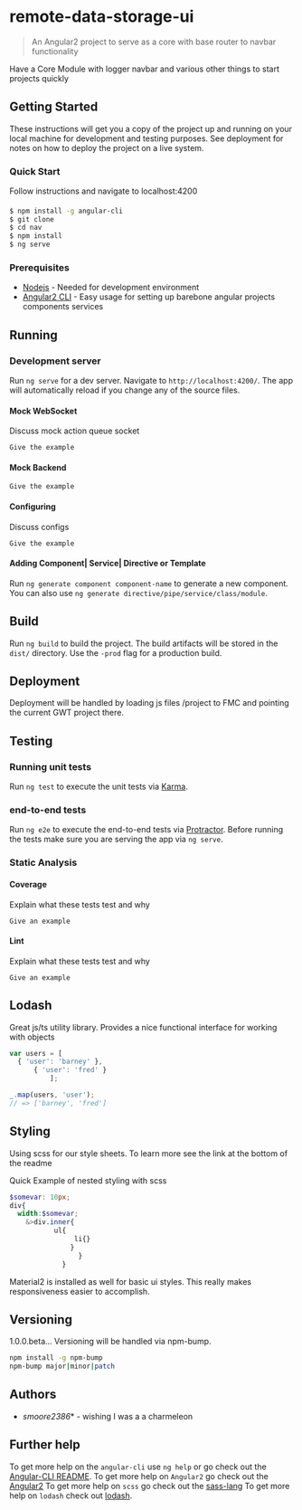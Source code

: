 # remote-data-storage-ui

>An Angular2 project to serve as a core with base router to navbar functionality

Have a Core Module with logger navbar and various other things to start projects quickly

## Getting Started

These instructions will get you a copy of the project up and running on your local machine for development and testing purposes. See deployment for notes on how to deploy the project on a live system.

### Quick Start
Follow instructions and navigate to localhost:4200 
#### 
```sh
$ npm install -g angular-cli
$ git clone 
$ cd nav
$ npm install
$ ng serve
```
### Prerequisites

* [Nodejs](https://nodejs.org/en/download/package-manager/) - Needed for development environment
* [Angular2 CLI](https://cli.angular.io/) - Easy usage for setting up barebone angular projects components services


## Running

### Development server
Run `ng serve` for a dev server. Navigate to `http://localhost:4200/`. The app will automatically reload if you change any of the source files.

#### Mock WebSocket
Discuss mock action queue socket
```
Give the example
```
#### Mock Backend
```
Give the example
```
#### Configuring
Discuss configs
```
Give the example
```

#### Adding Component| Service| Directive or Template

Run `ng generate component component-name` to generate a new component. You can also use `ng generate directive/pipe/service/class/module`.


## Build

Run `ng build` to build the project. The build artifacts will be stored in the `dist/` directory. Use the `-prod` flag for a production build.


## Deployment

Deployment will be handled by loading js files /project to FMC and pointing the current GWT project there.


## Testing

### Running unit tests

Run `ng test` to execute the unit tests via [Karma](https://karma-runner.github.io).

### end-to-end tests

Run `ng e2e` to execute the end-to-end tests via [Protractor](http://www.protractortest.org/).
Before running the tests make sure you are serving the app via `ng serve`.

### Static Analysis
####  Coverage

Explain what these tests test and why

```
Give an example
```

#### Lint

Explain what these tests test and why

```
Give an example
```


## Lodash

Great js/ts utility library. Provides a nice functional interface for working with objects
```js
var users = [
  { 'user': 'barney' },
      { 'user': 'fred' }
          ];

_.map(users, 'user');
// => ['barney', 'fred']

```

## Styling

Using scss for our style sheets. To learn more see the link at the bottom of the readme

Quick Example of nested styling with scss
```scss
$somevar: 10px;
div{
  width:$somevar;
    &>div.inner{
           ul{
	            li{}
		       }
		         }
			 }

```

Material2 is installed as well for basic ui styles.
This really makes responsiveness easier to accomplish.


## Versioning
1.0.0.beta...
Versioning will be handled via npm-bump.

```sh
npm install -g npm-bump
npm-bump major|minor|patch
```

## Authors

* *smoore2386** - wishing I was a a charmeleon


## Further help

To get more help on the `angular-cli` use `ng help` or go check out the [Angular-CLI README](https://github.com/angular/angular-cli/blob/master/README.md).
To get more help on  `Angular2`  go check out the [Angular2](https://angular.io/)
To get more help on `scss`  go check out the [sass-lang](http://sass-lang.com/documentation/file.SCSS_FOR_SASS_USERS.html)
To get more help on `lodash` check out [lodash](https://lodash.com/).